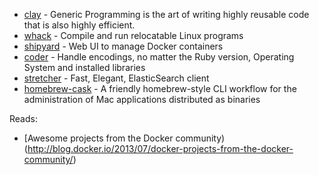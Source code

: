 - [clay](http://claylabs.com/clay/) - Generic Programming is the art of writing highly reusable code that is also highly efficient.
- [whack](https://github.com/mwilliamson/whack) - Compile and run relocatable Linux programs
- [shipyard](https://github.com/ehazlett/shipyard) - Web UI to manage Docker containers
- [coder](https://github.com/rkh/coder) - Handle encodings, no matter the Ruby version, Operating System and installed libraries
- [stretcher](https://github.com/PoseBiz/stretcher) - Fast, Elegant, ElasticSearch client
- [homebrew-cask](https://github.com/phinze/homebrew-cask) - A friendly homebrew-style CLI workflow for the administration of Mac applications distributed as binaries

Reads:

- [Awesome projects from the Docker community)(http://blog.docker.io/2013/07/docker-projects-from-the-docker-community/)
